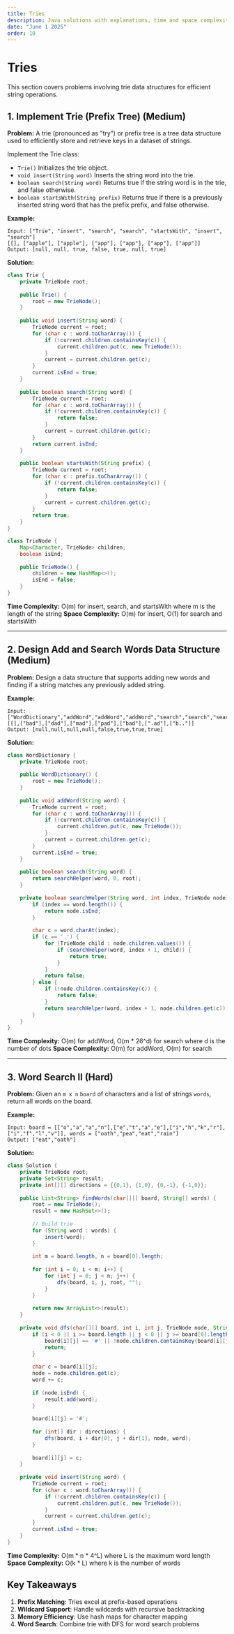 ```yaml
---
title: Tries
description: Java solutions with explanations, time and space complexity for Tries problems from Blind 75.
date: "June 1 2025"
order: 10
---
```


# Tries

This section covers problems involving trie data structures for efficient string operations.

## 1. Implement Trie (Prefix Tree) (Medium)

**Problem:** A trie (pronounced as "try") or prefix tree is a tree data structure used to efficiently store and retrieve keys in a dataset of strings.

Implement the Trie class:
- `Trie()` Initializes the trie object.
- `void insert(String word)` Inserts the string word into the trie.
- `boolean search(String word)` Returns true if the string word is in the trie, and false otherwise.
- `boolean startsWith(String prefix)` Returns true if there is a previously inserted string word that has the prefix prefix, and false otherwise.

**Example:**
```
Input: ["Trie", "insert", "search", "search", "startsWith", "insert", "search"]
[[], ["apple"], ["apple"], ["app"], ["app"], ["app"], ["app"]]
Output: [null, null, true, false, true, null, true]
```

**Solution:**
```java
class Trie {
    private TrieNode root;
    
    public Trie() {
        root = new TrieNode();
    }
    
    public void insert(String word) {
        TrieNode current = root;
        for (char c : word.toCharArray()) {
            if (!current.children.containsKey(c)) {
                current.children.put(c, new TrieNode());
            }
            current = current.children.get(c);
        }
        current.isEnd = true;
    }
    
    public boolean search(String word) {
        TrieNode current = root;
        for (char c : word.toCharArray()) {
            if (!current.children.containsKey(c)) {
                return false;
            }
            current = current.children.get(c);
        }
        return current.isEnd;
    }
    
    public boolean startsWith(String prefix) {
        TrieNode current = root;
        for (char c : prefix.toCharArray()) {
            if (!current.children.containsKey(c)) {
                return false;
            }
            current = current.children.get(c);
        }
        return true;
    }
}

class TrieNode {
    Map<Character, TrieNode> children;
    boolean isEnd;
    
    public TrieNode() {
        children = new HashMap<>();
        isEnd = false;
    }
}
```

**Time Complexity:** O(m) for insert, search, and startsWith where m is the length of the string
**Space Complexity:** O(m) for insert, O(1) for search and startsWith

---

## 2. Design Add and Search Words Data Structure (Medium)

**Problem:** Design a data structure that supports adding new words and finding if a string matches any previously added string.

**Example:**
```
Input: ["WordDictionary","addWord","addWord","addWord","search","search","search","search"]
[[],["bad"],["dad"],["mad"],["pad"],["bad"],[".ad"],["b.."]]
Output: [null,null,null,null,false,true,true,true]
```

**Solution:**
```java
class WordDictionary {
    private TrieNode root;
    
    public WordDictionary() {
        root = new TrieNode();
    }
    
    public void addWord(String word) {
        TrieNode current = root;
        for (char c : word.toCharArray()) {
            if (!current.children.containsKey(c)) {
                current.children.put(c, new TrieNode());
            }
            current = current.children.get(c);
        }
        current.isEnd = true;
    }
    
    public boolean search(String word) {
        return searchHelper(word, 0, root);
    }
    
    private boolean searchHelper(String word, int index, TrieNode node) {
        if (index == word.length()) {
            return node.isEnd;
        }
        
        char c = word.charAt(index);
        if (c == '.') {
            for (TrieNode child : node.children.values()) {
                if (searchHelper(word, index + 1, child)) {
                    return true;
                }
            }
            return false;
        } else {
            if (!node.children.containsKey(c)) {
                return false;
            }
            return searchHelper(word, index + 1, node.children.get(c));
        }
    }
}
```

**Time Complexity:** O(m) for addWord, O(m * 26^d) for search where d is the number of dots
**Space Complexity:** O(m) for addWord, O(m) for search

---

## 3. Word Search II (Hard)

**Problem:** Given an `m x n` `board` of characters and a list of strings `words`, return all words on the board.

**Example:**
```
Input: board = [["o","a","a","n"],["e","t","a","e"],["i","h","k","r"],["i","f","l","v"]], words = ["oath","pea","eat","rain"]
Output: ["eat","oath"]
```

**Solution:**
```java
class Solution {
    private TrieNode root;
    private Set<String> result;
    private int[][] directions = {{0,1}, {1,0}, {0,-1}, {-1,0}};
    
    public List<String> findWords(char[][] board, String[] words) {
        root = new TrieNode();
        result = new HashSet<>();
        
        // Build trie
        for (String word : words) {
            insert(word);
        }
        
        int m = board.length, n = board[0].length;
        
        for (int i = 0; i < m; i++) {
            for (int j = 0; j < n; j++) {
                dfs(board, i, j, root, "");
            }
        }
        
        return new ArrayList<>(result);
    }
    
    private void dfs(char[][] board, int i, int j, TrieNode node, String word) {
        if (i < 0 || i >= board.length || j < 0 || j >= board[0].length || 
            board[i][j] == '#' || !node.children.containsKey(board[i][j])) {
            return;
        }
        
        char c = board[i][j];
        node = node.children.get(c);
        word += c;
        
        if (node.isEnd) {
            result.add(word);
        }
        
        board[i][j] = '#';
        
        for (int[] dir : directions) {
            dfs(board, i + dir[0], j + dir[1], node, word);
        }
        
        board[i][j] = c;
    }
    
    private void insert(String word) {
        TrieNode current = root;
        for (char c : word.toCharArray()) {
            if (!current.children.containsKey(c)) {
                current.children.put(c, new TrieNode());
            }
            current = current.children.get(c);
        }
        current.isEnd = true;
    }
}
```

**Time Complexity:** O(m * n * 4^L) where L is the maximum word length
**Space Complexity:** O(k * L) where k is the number of words

## Key Takeaways

1. **Prefix Matching**: Tries excel at prefix-based operations
2. **Wildcard Support**: Handle wildcards with recursive backtracking
3. **Memory Efficiency**: Use hash maps for character mapping
4. **Word Search**: Combine trie with DFS for word search problems 